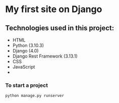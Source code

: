 # My first site on Django

## Technologies used in this project:
- HTML
- Python (3.10.3)
- Django (4.0)
- Django Rest Framework (3.13.1)
- CSS
- JavaScript
- 
### To start a project
```
python manage.py runserver
```
